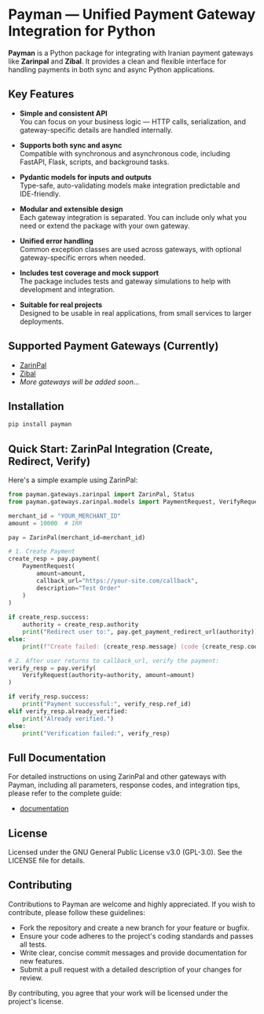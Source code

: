 # Payman — Unified Payment Gateway Integration for Python

**Payman** is a Python package for integrating with Iranian payment gateways like **Zarinpal** and **Zibal**.
It provides a clean and flexible interface for handling payments in both sync and async Python applications.

## Key Features
- **Simple and consistent API**  
 You can focus on your business logic — HTTP calls, serialization, and gateway-specific details are handled internally.

- **Supports both sync and async**  
 Compatible with synchronous and asynchronous code, including FastAPI, Flask, scripts, and background tasks.

- **Pydantic models for inputs and outputs**  
  Type-safe, auto-validating models make integration predictable and IDE-friendly.

- **Modular and extensible design**  
 Each gateway integration is separated. You can include only what you need or extend the package with your own gateway.

- **Unified error handling**  
 Common exception classes are used across gateways, with optional gateway-specific errors when needed.

- **Includes test coverage and mock support**  
 The package includes tests and gateway simulations to help with development and integration.

- **Suitable for real projects**  
 Designed to be usable in real applications, from small services to larger deployments.


## Supported Payment Gateways (Currently)
- [ZarinPal](https://www.zarinpal.com/)
- [Zibal](https://zibal.ir/)
- *More gateways will be added soon...*

## Installation

```bash
pip install payman
```

## Quick Start: ZarinPal Integration (Create, Redirect, Verify)

Here's a simple example using ZarinPal:

```python
from payman.gateways.zarinpal import ZarinPal, Status
from payman.gateways.zarinpal.models import PaymentRequest, VerifyRequest

merchant_id = "YOUR_MERCHANT_ID"
amount = 10000  # IRR

pay = ZarinPal(merchant_id=merchant_id)

# 1. Create Payment
create_resp = pay.payment(
    PaymentRequest(
        amount=amount,
        callback_url="https://your-site.com/callback",
        description="Test Order"
    )
)
    
if create_resp.success:
    authority = create_resp.authority
    print("Redirect user to:", pay.get_payment_redirect_url(authority))
else:
    print(f"Create failed: {create_resp.message} (code {create_resp.code})")

# 2. After user returns to callback_url, verify the payment:
verify_resp = pay.verify(
    VerifyRequest(authority=authority, amount=amount)
)

if verify_resp.success:
    print("Payment successful:", verify_resp.ref_id)
elif verify_resp.already_verified:
    print("Already verified.")
else:
    print("Verification failed:", verify_resp)
```

## Full Documentation
For detailed instructions on using ZarinPal and other gateways with Payman, including all parameters, response codes, and integration tips, please refer to the complete guide:
- [documentation](./docs/index.md)


## License

Licensed under the GNU General Public License v3.0 (GPL-3.0). See the LICENSE file for details.

## Contributing

Contributions to Payman are welcome and highly appreciated. If you wish to contribute, please follow these guidelines:

- Fork the repository and create a new branch for your feature or bugfix.  
- Ensure your code adheres to the project's coding standards and passes all tests.  
- Write clear, concise commit messages and provide documentation for new features.  
- Submit a pull request with a detailed description of your changes for review.

By contributing, you agree that your work will be licensed under the project's license.
